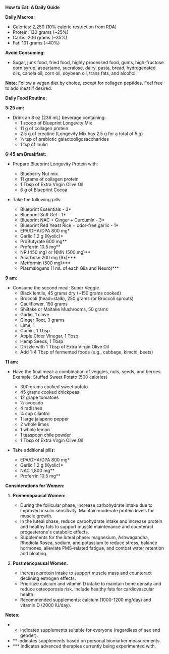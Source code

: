 **How to Eat: A Daily Guide**

**Daily Macros:**
- Calories: 2,250 (10% caloric restriction from RDA)
- Protein: 130 grams (~25%)
- Carbs: 206 grams (~35%)
- Fat: 101 grams (~40%)

**Avoid Consuming:**
- Sugar, junk food, fried food, highly processed food, gums, high-fructose corn syrup, aspartame, sucralose, dairy, pasta, bread, hydrogenated oils, canola oil, corn oil, soybean oil, trans fats, and alcohol.

**Note:** Follow a vegan diet by choice, except for collagen peptides. Feel free to add meat if desired.

**Daily Food Routine:**

**5:25 am:**
- Drink an 8 oz (236 mL) beverage containing:
  - 1 scoop of Blueprint Longevity Mix
  - 11 g of collagen protein
  - 2.5 g of creatine (Longevity Mix has 2.5 g for a total of 5 g)
  - ½ tsp of prebiotic galactooligosaccharides
  - 1 tsp of Inulin

**6:45 am Breakfast:**
- Prepare Blueprint Longevity Protein with:
  - Blueberry Nut mix
  - 11 grams of collagen protein
  - 1 Tbsp of Extra Virgin Olive Oil
  - 6 g of Blueprint Cocoa

- Take the following pills:
  - Blueprint Essentials - 3*
  - Blueprint Soft Gel - 1*
  - Blueprint NAC + Ginger + Curcumin - 3*
  - Blueprint Red Yeast Rice + odor-free garlic - 1*
  - EPA/DHA/DPA 800 mg*
  - Garlic 1.2 g (Kyolic)*
  - ProButyrate 600 mg**
  - Proferrin 10.5 mg**
  - NR (450 mg) or NMN (500 mg)**
  - Acarbose 200 mg (Rx)***
  - Metformin (500 mg)***
  - Plasmalogens (1 mL of each Glia and Neuro)***

**9 am:**
- Consume the second meal: Super Veggie
  - Black lentils, 45 grams dry (~150 grams cooked)
  - Broccoli (head+stalk), 250 grams (or Broccoli sprouts)
  - Cauliflower, 150 grams
  - Shiitake or Maitake Mushrooms, 50 grams
  - Garlic, 1 clove
  - Ginger Root, 3 grams
  - Lime, 1
  - Cumin, 1 Tbsp
  - Apple Cider Vinegar, 1 Tbsp
  - Hemp Seeds, 1 Tbsp
  - Drizzle with 1 Tbsp of Extra Virgin Olive Oil
  - Add 1-4 Tbsp of fermented foods (e.g., cabbage, kimchi, beets)

**11 am:**
- Have the final meal: a combination of veggies, nuts, seeds, and berries. Example: Stuffed Sweet Potato (500 calories)
  - 300 grams cooked sweet potato
  - 45 grams cooked chickpeas
  - 12 grape tomatoes
  - ½ avocado
  - 4 radishes
  - ¼ cup cilantro
  - 1 large jalapeno pepper
  - 2 whole limes
  - 1 whole lemon
  - 1 teaspoon chile powder
  - 1 Tbsp of Extra Virgin Olive Oil

- Take additional pills:
  - EPA/DHA/DPA 800 mg*
  - Garlic 1.2 g (Kyolic)*
  - NAC 1,800 mg**
  - Proferrin 10.5 mg**

**Considerations for Women:**

1. **Premenopausal Women:**
   - During the follicular phase, increase carbohydrate intake due to improved insulin sensitivity. Maintain moderate protein levels for muscle growth.
   - In the luteal phase, reduce carbohydrate intake and increase protein and healthy fats to support muscle maintenance and counteract progesterone's catabolic effects.
   - Supplements for the luteal phase: magnesium, Ashwagandha, Rhodiola Rosea, sodium, and potassium to reduce stress, balance hormones, alleviate PMS-related fatigue, and combat water retention and bloating.

2. **Postmenopausal Women:**
   - Increase protein intake to support muscle mass and counteract declining estrogen effects.
   - Prioritize calcium and vitamin D intake to maintain bone density and reduce osteoporosis risk. Include healthy fats for cardiovascular health.
   - Recommended supplements: calcium (1000-1200 mg/day) and vitamin D (2000 IU/day).

**Notes:**
- * indicates supplements suitable for everyone (regardless of sex and gender).
- ** indicates supplements based on personal biomarker measurements.
- *** indicates advanced therapies currently being experimented with.